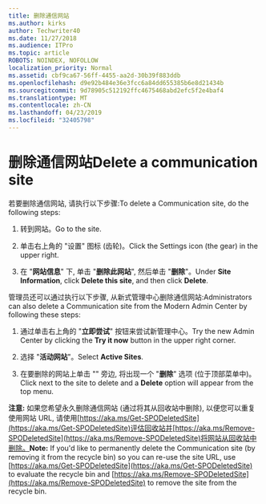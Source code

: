 ```yaml
---
title: 删除通信网站
ms.author: kirks
author: Techwriter40
ms.date: 11/27/2018
ms.audience: ITPro
ms.topic: article
ROBOTS: NOINDEX, NOFOLLOW
localization_priority: Normal
ms.assetid: cbf9ca67-56ff-4455-aa2d-30b39f883ddb
ms.openlocfilehash: d9e92b484e36e3fcc6a84dd655385b6e8d21434b
ms.sourcegitcommit: 9d78905c512192ffc4675468abd2efc5f2e4baf4
ms.translationtype: MT
ms.contentlocale: zh-CN
ms.lasthandoff: 04/23/2019
ms.locfileid: "32405798"
---
```

# <a name="delete-a-communication-site"></a><span data-ttu-id="1fb68-102">删除通信网站</span><span class="sxs-lookup"><span data-stu-id="1fb68-102">Delete a communication site</span></span>

<span data-ttu-id="1fb68-103">若要删除通信网站, 请执行以下步骤:</span><span class="sxs-lookup"><span data-stu-id="1fb68-103">To delete a Communication site, do the following steps:</span></span> 
  
1. <span data-ttu-id="1fb68-104">转到网站。</span><span class="sxs-lookup"><span data-stu-id="1fb68-104">Go to the site.</span></span> 
  
2. <span data-ttu-id="1fb68-105">单击右上角的 "设置" 图标 (齿轮)。</span><span class="sxs-lookup"><span data-stu-id="1fb68-105">Click the Settings icon (the gear) in the upper right.</span></span> 
  
3. <span data-ttu-id="1fb68-106">在 "**网站信息**" 下, 单击 "**删除此网站**", 然后单击 "**删除**"。</span><span class="sxs-lookup"><span data-stu-id="1fb68-106">Under **Site Information**, click **Delete this site**, and then click **Delete**.</span></span> 
  
<span data-ttu-id="1fb68-107">管理员还可以通过执行以下步骤, 从新式管理中心删除通信网站:</span><span class="sxs-lookup"><span data-stu-id="1fb68-107">Administrators can also delete a Communication site from the Modern Admin Center by following these steps:</span></span> 
  
1. <span data-ttu-id="1fb68-108">通过单击右上角的 "**立即尝试**" 按钮来尝试新管理中心。</span><span class="sxs-lookup"><span data-stu-id="1fb68-108">Try the new Admin Center by clicking the **Try it now** button in the upper right corner.</span></span> 
  
2. <span data-ttu-id="1fb68-109">选择 "**活动网站**"。</span><span class="sxs-lookup"><span data-stu-id="1fb68-109">Select **Active Sites**.</span></span> 
  
3. <span data-ttu-id="1fb68-110">在要删除的网站上单击 "" 旁边, 将出现一个 "**删除**" 选项 (位于顶部菜单中)。</span><span class="sxs-lookup"><span data-stu-id="1fb68-110">Click next to the site to delete and a **Delete** option will appear from the top menu.</span></span> 
  
 <span data-ttu-id="1fb68-111">**注意:** 如果您希望永久删除通信网站 (通过将其从回收站中删除), 以便您可以重复使用网站 URL, 请使用[https://aka.ms/Get-SPODeletedSite](https://aka.ms/Get-SPODeletedSite)评估回收站并[https://aka.ms/Remove-SPODeletedSite](https://aka.ms/Remove-SPODeletedSite)将网站从回收站中删除。</span><span class="sxs-lookup"><span data-stu-id="1fb68-111">**Note:** If you'd like to permanently delete the Communication site (by removing it from the recycle bin) so you can re-use the site URL, use [https://aka.ms/Get-SPODeletedSite](https://aka.ms/Get-SPODeletedSite) to evaluate the recycle bin and [https://aka.ms/Remove-SPODeletedSite](https://aka.ms/Remove-SPODeletedSite) to remove the site from the recycle bin.</span></span> 
  

